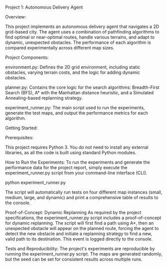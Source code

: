 Project 1: Autonomous Delivery Agent

Overview:

This project implements an autonomous delivery agent that navigates a 2D grid-based city. The agent uses a combination of pathfinding algorithms to find optimal or near-optimal routes, handle various terrains, and adapt to dynamic, unexpected obstacles. The performance of each algorithm is compared experimentally across different map sizes.

Project Components:

environment.py: Defines the 2D grid environment, including static obstacles, varying terrain costs, and the logic for adding dynamic obstacles.

planner.py: Contains the core logic for the search algorithms: Breadth-First Search (BFS), A* with the Manhattan distance heuristic, and a Simulated Annealing-based replanning strategy.

experiment_runner.py: The main script used to run the experiments, generate the test maps, and output the performance metrics for each algorithm.

Getting Started:

Prerequisites:

This project requires Python 3. You do not need to install any external libraries, as all the code is built using standard Python modules.

How to Run the Experiments:
To run the experiments and generate the performance data for the project report, simply execute the experiment_runner.py script from your command-line interface (CLI).

python experiment_runner.py

The script will automatically run tests on four different map instances (small, medium, large, and dynamic) and print a comprehensive table of results to the console.

Proof-of-Concept: Dynamic Replanning
As required by the project specifications, the experiment_runner.py script includes a proof-of-concept for dynamic replanning. The script will first find a path using A*, then an unexpected obstacle will appear on the planned route, forcing the agent to detect the new obstacle and initiate a replanning strategy to find a new, valid path to its destination. This event is logged directly to the console.

Tests and Reproducibility:
The project's experiments are reproducible by running the experiment_runner.py script. The maps are generated randomly, but the seed can be set for consistent results across multiple runs.
